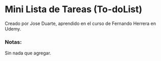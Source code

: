 # Mini Lista de Tareas (To-doList)

Creado por Jose Duarte, aprendido en el curso de Fernando Herrera en Udemy.


### Notas:
Sin nada que agregar.